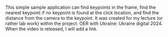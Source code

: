 This simple sample application can find keypoints in the frame, find the nearest keypoint if no keypoint is found at the click location, and find the distance from the camera to the keypoint.
It was created for my lecture (or rather lab work) within the project: OER with Ukraine: Ukraine digital 2024.
When the video is released, I will add a link.
